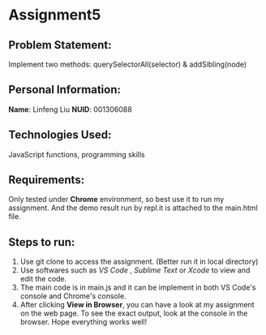 # Assignment5
## Problem Statement:
Implement two methods: querySelectorAll(selector) & addSibling(node)

## Personal Information:
**Name**: Linfeng Liu     **NUID**: 001306088

## Technologies Used:
JavaScript functions, programming skills

## Requirements:
Only tested under **Chrome** environment, so best use it to run my assignment. And the demo result run by repl.it is attached to the main.html file.

## Steps to run:
1. Use git clone to access the assignment. (Better run it in local directory)
2. Use softwares such as _VS Code_ , _Sublime Text_ or _Xcode_ to view and edit the code.
3. The main code is in main.js and it can be implement in both VS Code's console and Chrome's console.
4. After clicking **View in Browser**, you can have a look at my assignment on the web page. To see the exact output, look at the console in the browser. Hope everything works well!